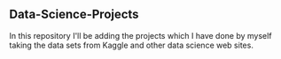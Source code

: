 ## Data-Science-Projects ##                     
In this repository I'll be adding the projects which I have done by myself taking the data sets from Kaggle and other data science web sites.                               

  
 

 
 
 
 

